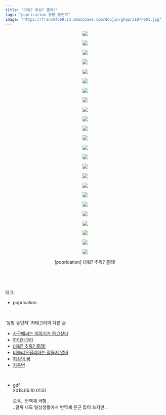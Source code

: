 ```yaml
---
title: "더워? 추워? 졸려!"
tags: "poprication 동방_동인지"
image: "https://franch4569.s3.amazonaws.com/doujin/ghap/3107/001.jpg"
---
```

<div class="article">
<p style="text-align: center; clear: none; float: none;"><img src="{{ site.imgserver2 }}/ghap/3107/001.jpg"/></p>
<p style="text-align: center; clear: none; float: none;"><img src="{{ site.imgserver2 }}/ghap/3107/002.jpg"/></p>
<p style="text-align: center; clear: none; float: none;"><img src="{{ site.imgserver2 }}/ghap/3107/003.jpg"/></p>
<p style="text-align: center; clear: none; float: none;"><img src="{{ site.imgserver2 }}/ghap/3107/004.jpg"/></p>
<p style="text-align: center; clear: none; float: none;"><img src="{{ site.imgserver2 }}/ghap/3107/005.jpg"/></p>
<p style="text-align: center; clear: none; float: none;"><img src="{{ site.imgserver2 }}/ghap/3107/006.jpg"/></p>
<p style="text-align: center; clear: none; float: none;"><img src="{{ site.imgserver2 }}/ghap/3107/007.jpg"/></p>
<p style="text-align: center; clear: none; float: none;"><img src="{{ site.imgserver2 }}/ghap/3107/008.jpg"/></p>
<p style="text-align: center; clear: none; float: none;"><img src="{{ site.imgserver2 }}/ghap/3107/009.jpg"/></p>
<p style="text-align: center; clear: none; float: none;"><img src="{{ site.imgserver2 }}/ghap/3107/010.jpg"/></p>
<p style="text-align: center; clear: none; float: none;"><img src="{{ site.imgserver2 }}/ghap/3107/011.jpg"/></p>
<p style="text-align: center; clear: none; float: none;"><img src="{{ site.imgserver2 }}/ghap/3107/012.jpg"/></p>
<p style="text-align: center; clear: none; float: none;"><img src="{{ site.imgserver2 }}/ghap/3107/013.jpg"/></p>
<p style="text-align: center; clear: none; float: none;"><img src="{{ site.imgserver2 }}/ghap/3107/014.jpg"/></p>
<p style="text-align: center; clear: none; float: none;"><img src="{{ site.imgserver2 }}/ghap/3107/015.jpg"/></p>
<p style="text-align: center; clear: none; float: none;"><img src="{{ site.imgserver2 }}/ghap/3107/016.jpg"/></p>
<p style="text-align: center; clear: none; float: none;"><img src="{{ site.imgserver2 }}/ghap/3107/017.jpg"/></p>
<p style="text-align: center; clear: none; float: none;"><img src="{{ site.imgserver2 }}/ghap/3107/018.jpg"/></p>
<p style="text-align: center; clear: none; float: none;"><img src="{{ site.imgserver2 }}/ghap/3107/019.jpg"/></p>
<p style="text-align: center; clear: none; float: none;"><img src="{{ site.imgserver2 }}/ghap/3107/020.jpg"/></p>
<p style="text-align: center; clear: none; float: none;"><img src="{{ site.imgserver2 }}/ghap/3107/021.jpg"/></p>
<p style="text-align: center; clear: none; float: none;"><img src="{{ site.imgserver2 }}/ghap/3107/022.jpg"/></p>
<p style="text-align: center; clear: none; float: none;"><img src="{{ site.imgserver2 }}/ghap/3107/023.jpg"/></p>
<p style="text-align: center; clear: none; float: none;"><img src="{{ site.imgserver2 }}/ghap/3107/024.jpg"/></p>
<p style="text-align: center; clear: none; float: none;">[poprication] 더워? 추워? 졸려!</p>
<p><br/></p>
</div><br/>
<div class="tagTrail">
<p>태그: </p>
<ul>
<li>poprication</li>
</ul>
</div><br/>
<div class="another">
<p>'동방 동인지' 카테고리의 다른 글</p>
<ul>
<li><a href="/ghap_3109">사구메씨는 이야기가 하고싶다</a></li>
<li><a href="/ghap_3108">하이카구라</a></li>
<li><a href="/ghap_3107">더워? 추워? 졸려!</a></li>
<li><a href="/ghap_3106">비블리오필리아는 잠들지 않아</a></li>
<li><a href="/ghap_3105">지상의 꿈</a></li>
<li><a href="/ghap_3101">지옥변</a></li>
</ul>
</div><br/>
<div class="cb_module cb_fluid">
<div class="cb_wrt cb_profile">
<div class="comment">
<ul>
<li class="cb_thumb_off" id="comment15253431">
<div class="cb_comment_area">
<div class="cb_info_area">
<div class="cb_section">
<span class="cb_nick_name">gdf</span>
</div>
<div class="cb_section">
<span class="cb_date">2018.05.10 01:51 </span>
</div>
</div>
<div class="cb_dsc_comment">
<p class="cb_dsc">
											으윽.. 번역체 극험..<br/>
..랄까 나도 일상생활에서 번역체 은근 많이 쓰지만..
										</p>
</div>
</div></li>
</ul>
</div>
</div><!-- commentList close -->
</div><br/>

